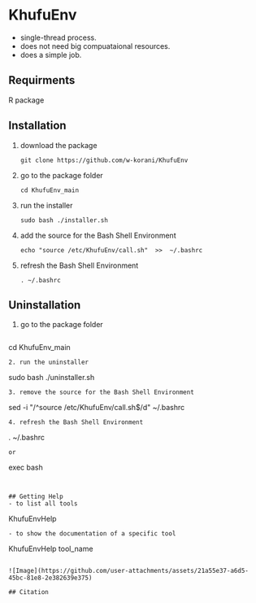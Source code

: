 # KhufuEnv

- single-thread process.
- does not need big compuataional resources.
- does a simple job.

## Requirments
R package

## Installation

1. download the package
   ```
   git clone https://github.com/w-korani/KhufuEnv
   ```
2. go to the package folder
   ```
   cd KhufuEnv_main
   ```
3. run the installer
   ```
   sudo bash ./installer.sh
   ```
4. add the source for the Bash Shell Environment
   ```
   echo "source /etc/KhufuEnv/call.sh"  >>  ~/.bashrc
   ```
5. refresh the Bash Shell Environment
   ```
   . ~/.bashrc
   ```

## Uninstallation
1. go to the package folder
   ```
cd KhufuEnv_main
   ```
2. run the uninstaller
```
sudo bash ./uninstaller.sh
```
3. remove the source for the Bash Shell Environment
```
sed -i "/^source \/etc\/KhufuEnv\/call.sh$/d"  ~/.bashrc
```
4. refresh the Bash Shell Environment
```
. ~/.bashrc
```
or
```
exec bash
```


## Getting Help
- to list all tools
```
   KhufuEnvHelp
```
- to show the documentation of a specific tool
```
   KhufuEnvHelp tool_name
```

![Image](https://github.com/user-attachments/assets/21a55e37-a6d5-45bc-81e8-2e382639e375)

## Citation


